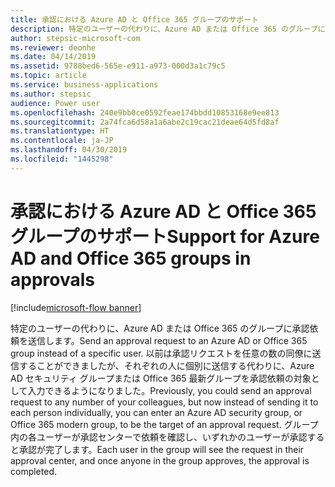 ```yaml
---
title: 承認における Azure AD と Office 365 グループのサポート
description: 特定のユーザーの代わりに、Azure AD または Office 365 のグループに承認依頼を送信します。
author: stepsic-microsoft-com
ms.reviewer: deonhe
ms.date: 04/14/2019
ms.assetid: 9788bed6-565e-e911-a973-000d3a1c79c5
ms.topic: article
ms.service: business-applications
ms.author: stepsic
audience: Power user
ms.openlocfilehash: 240e9bb0ce0592feae174bbdd10853168e9ee813
ms.sourcegitcommit: 2a74fca6d58a1a6abe2c19cac21deae64d5fd8af
ms.translationtype: HT
ms.contentlocale: ja-JP
ms.lasthandoff: 04/30/2019
ms.locfileid: "1445298"
---
```

# <a name="support-for-azure-ad-and-office-365-groups-in-approvals"></a><span data-ttu-id="ac351-103">承認における Azure AD と Office 365 グループのサポート</span><span class="sxs-lookup"><span data-stu-id="ac351-103">Support for Azure AD and Office 365 groups in approvals</span></span>

[!include[microsoft-flow banner](../includes/microsoft-flow.md)]

<span data-ttu-id="ac351-104">特定のユーザーの代わりに、Azure AD または Office 365 のグループに承認依頼を送信します。</span><span class="sxs-lookup"><span data-stu-id="ac351-104">Send an approval request to an Azure AD or Office 365 group instead of a specific user.</span></span> <span data-ttu-id="ac351-105">以前は承認リクエストを任意の数の同僚に送信することができましたが、それぞれの人に個別に送信する代わりに、Azure AD セキュリティ グループまたは Office 365 最新グループを承認依頼の対象として入力できるようになりました。</span><span class="sxs-lookup"><span data-stu-id="ac351-105">Previously, you could send an approval request to any number of your colleagues, but now instead of sending it to each person individually, you can enter an Azure AD security group, or Office 365 modern group, to be the target of an approval request.</span></span> <span data-ttu-id="ac351-106">グループ内の各ユーザーが承認センターで依頼を確認し、いずれかのユーザーが承認すると承認が完了します。</span><span class="sxs-lookup"><span data-stu-id="ac351-106">Each user in the group will see the request in their approval center, and once anyone in the group approves, the approval is completed.</span></span>
